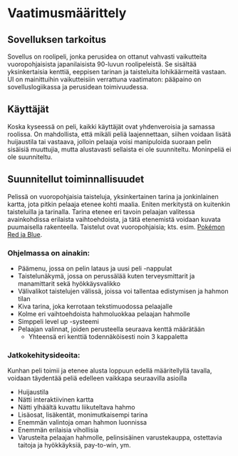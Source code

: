 # Vaatimusmäärittely

## Sovelluksen tarkoitus

Sovellus on roolipeli, jonka perusidea on ottanut vahvasti vaikutteita vuoropohjaisista japanilaisista 90-luvun roolipeleistä. Se sisältää yksinkertaisia kenttiä, eeppisen tarinan ja taisteluita lohikäärmeitä vastaan. UI on mainittuihin vaikutteisiin verrattuna vaatimaton: pääpaino on sovelluslogiikassa ja perusidean toimivuudessa.

## Käyttäjät

Koska kyseessä on peli, kaikki käyttäjät ovat yhdenveroisia ja samassa roolissa. On mahdollista, että mikäli peliä laajennettaan, siihen voidaan lisätä huijaustila tai vastaava, jolloin pelaaja voisi manipuloida suoraan pelin sisäisiä muuttujia, mutta alustavasti sellaista ei ole suunniteltu. Moninpeliä ei ole suunniteltu.

## Suunnitellut toiminnallisuudet

Pelissä on vuoropohjaisia taisteluja, yksinkertainen tarina ja jonkinlainen kartta, jota pitkin pelaaja etenee kohti maalia. Eniten merkitystä on kuitenkin taisteluilla ja tarinalla. Tarina etenee eri tavoin pelaajan valitessa avainkohdissa erilaista vaihtoehdoista, ja tätä etenemistä voidaan kuvata puumaisella rakenteella. Taistelut ovat vuoropohjaisia; kts. esim. [Pokémon Red ja Blue](https://en.wikipedia.org/wiki/Pok%C3%A9mon_Red_and_Blue).

### Ohjelmassa on ainakin:

* Päämenu, jossa on pelin lataus ja uusi peli -nappulat
* Taistelunäkymä, jossa on perussälää kuten terveysmittarit ja manamittarit sekä hyökkäysvalikko
* Välivalikot taistelujen välissä, joissa voi tallentaa edistymisen ja hahmon tilan
* Kiva tarina, joka kerrotaan tekstimuodossa pelaajalle
* Kolme eri vaihtoehdoista hahmoluokkaa pelaajan hahmolle
* Simppeli level up -systeemi
* Pelaajan valinnat, joiden perusteella seuraava kenttä määrätään
    * Yhteensä eri kenttiä todennäköisesti noin 3 kappaletta

### Jatkokehitysideoita:

Kunhan peli toimii ja etenee alusta loppuun edellä määritellyllä tavalla, voidaan täydentää peliä edelleen vaikkapa seuraavilla asioilla

* Huijaustila
* Nätti interaktiivinen kartta
* Nätti ylhäältä kuvattu liikuteltava hahmo
* Lisäosat, lisäkentät, monimutkaisempi tarina
* Enemmän valintoja oman hahmon luonnissa
* Enemmän erilaisia vihollisia
* Varusteita pelaajan hahmolle, pelinsisäinen varustekauppa, ostettavia taitoja ja hyökkäyksiä, pay-to-win, ym.
